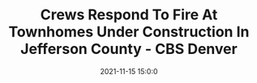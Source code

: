 ---
"title": "Crews Respond To Fire At Townhomes Under Construction In Jefferson County - CBS Denver"
"date": "2021-11-15 15:0:0"
"feed_name": "GOOGLENEWSCONSTRUCTION"
"feed_website": "https://news.google.com/search?q=construction%2Bincident&hl=en-US&gl=US&ceid=US:en"
"feed_rss": "https://news.google.com/rss/search?q=construction%2Bincident&hl=en-US&gl=US&ceid=US:en"
"link": "https://denver.cbslocal.com/2021/11/15/crews-respond-fire-townhomes-under-construction-jefferson-county/"
"source": "{'href': 'https://denver.cbslocal.com', 'title': 'CBS Denver'}"
"file": "_posts/2021-1-1-0ea60f4704491c63b09df474a35825df12e1b512.md"
"accident": "1"
"drilling": "0"
"dead": "0"
"injured": "0"
"arrested": "0"
"place": "unknown place"
"where": "unknown site"
"causes": "unknown"
"place_uri": "unknown place"
---